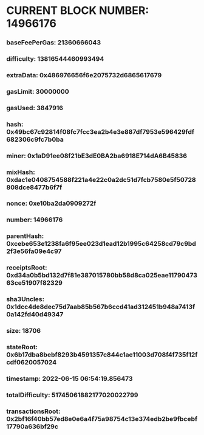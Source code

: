 # CURRENT BLOCK NUMBER: 14966176

### baseFeePerGas: 21360666043
### difficulty: 13816544460993494
### extraData: 0x486976656f6e2075732d6865617679
### gasLimit: 30000000
### gasUsed: 3847916
### hash: 0x49bc67c92814f08fc7fcc3ea2b4e3e887df7953e596429fdf682306c9fc7b0ba
### miner: 0x1aD91ee08f21bE3dE0BA2ba6918E714dA6B45836
### mixHash: 0xdac1e0408754588f221a4e22c0a2dc51d7fcb7580e5f50728808dce8477b6f7f
### nonce: 0xe10ba2da0909272f
### number: 14966176
### parentHash: 0xcebe653e1238fa6f95ee023d1ead12b1995c64258cd79c9bd2f3e56fa09e4c97
### receiptsRoot: 0xd34a0b5bd132d7f81e387015780bb58d8ca025eae1179047363ce51907f82329
### sha3Uncles: 0x1dcc4de8dec75d7aab85b567b6ccd41ad312451b948a7413f0a142fd40d49347
### size: 18706
### stateRoot: 0x6b17dba8bebf8293b4591357c844c1ae11003d708f4f735f12fcdf0620057024
### timestamp: 2022-06-15 06:54:19.856473
### totalDifficulty: 51745061882177020022799
### transactionsRoot: 0x2bf16f40bb57ed8e0e6a4f75a98754c13e374edb2be9fbcebf17790a636bf29c
